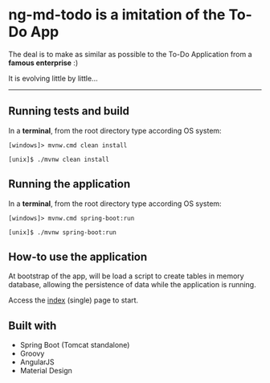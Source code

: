 # ng-md-todo is a imitation of the To-Do App
The deal is to make as similar as possible to the To-Do Application from a **famous enterprise** :)

It is evolving little by little...

---

## Running tests and build
In a **terminal**, from the root directory type according OS system:
```
[windows]> mvnw.cmd clean install

[unix]$ ./mvnw clean install
``` 

## Running the application
In a **terminal**, from the root directory type according OS system:
```
[windows]> mvnw.cmd spring-boot:run

[unix]$ ./mvnw spring-boot:run
``` 

## How-to use the application
At bootstrap of the app, will be load a script to create tables in memory database, allowing the persistence of data while the application is running.

Access the [index](http://localhost:8080/ng-md-todo) (single) page to start.

## Built with
- Spring Boot (Tomcat standalone)
- Groovy
- AngularJS
- Material Design
